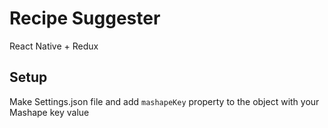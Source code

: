 # Recipe Suggester
React Native + Redux 

## Setup
Make Settings.json file and add `mashapeKey` property to the object with your Mashape key value